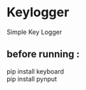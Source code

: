 # Keylogger
Simple Key Logger 


<h2>before running :
</h2>
pip install keyboard<br>
pip install pynput<br>


